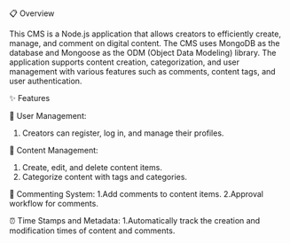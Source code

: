 📋 Overview

This CMS is a Node.js application that allows creators to efficiently create, manage, and comment on digital content. 
The CMS uses MongoDB as the database and Mongoose as the ODM (Object Data Modeling) library. The application supports content creation, categorization, and user management with various features such as comments, content tags, and user authentication.

✨ Features

👥 User Management:
1. Creators can register, log in, and manage their profiles.

📝 Content Management:
1. Create, edit, and delete content items.
2. Categorize content with tags and categories.
   
💬 Commenting System:
1.Add comments to content items.
2.Approval workflow for comments.

⏰ Time Stamps and Metadata:
1.Automatically track the creation and modification times of content and comments.
